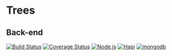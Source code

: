 # Trees
## Back-end

[![Build Status](https://travis-ci.org/kolohelios/trees-node.svg)](https://travis-ci.org/kolohelios/trees-node)
[![Coverage Status](https://coveralls.io/repos/kolohelios/trees-node/badge.svg)](https://coveralls.io/r/kolohelios/trees-node)
[![Node.js](https://img.shields.io/badge/Node.js-0.12.2-blue.svg)](https://img.shields.io/badge/Node.js-0.12.2-blue.svg)
[![Hapi](https://img.shields.io/badge/hapi-8.4.0-red.svg)](https://img.shields.io/badge/hapi-8.4.0-red.svg)
[![mongodb](https://img.shields.io/badge/mongodb-3.0.2-yellow.svg)](https://img.shields.io/badge/mongodb-3.0.2-yellow.svg)

